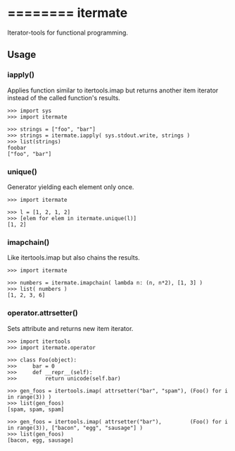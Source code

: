 ========
itermate
========

Iterator-tools for functional programming.

## Usage

### iapply()
Applies function similar to itertools.imap but returns another item iterator instead
of the called function's results.

    >>> import sys
    >>> import itermate

    >>> strings = ["foo", "bar"]
    >>> strings = itermate.iapply( sys.stdout.write, strings )
    >>> list(strings)
    foobar
    ["foo", "bar"]


### unique()
Generator yielding each element only once.

    >>> import itermate

    >>> l = [1, 2, 1, 2]
    >>> [elem for elem in itermate.unique(l)]
    [1, 2]


### imapchain()
Like itertools.imap but also chains the results.

    >>> import itermate

    >>> numbers = itermate.imapchain( lambda n: (n, n*2), [1, 3] )
    >>> list( numbers )
    [1, 2, 3, 6]


### operator.attrsetter()
Sets attribute and returns new item iterator.

    >>> import itertools
    >>> import itermate.operator

    >>> class Foo(object):
    >>>     bar = 0
    >>>     def __repr__(self):
    >>>         return unicode(self.bar)

    >>> gen_foos = itertools.imap( attrsetter("bar", "spam"), (Foo() for i in range(3)) )
    >>> list(gen_foos)
    [spam, spam, spam]

    >>> gen_foos = itertools.imap( attrsetter("bar"),         (Foo() for i in range(3)), ["bacon", "egg", "sausage"] )
    >>> list(gen_foos)
    [bacon, egg, sausage]
